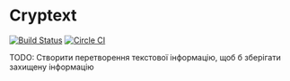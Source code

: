 # Cryptext

[![Build Status](https://travis-ci.org/ReenExe/Cryptext.svg)](https://travis-ci.org/ReenExe/Cryptext)
[![Circle CI](https://circleci.com/gh/ReenExe/Cryptext.svg?style=svg)](https://circleci.com/gh/ReenExe/Cryptext)

TODO: Створити перетворення текстової інформацію, щоб б зберігати захищену інформацію
